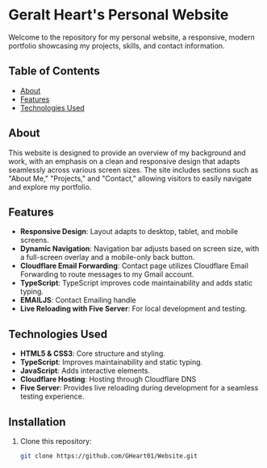 # Geralt Heart's Personal Website

Welcome to the repository for my personal website, a responsive, modern portfolio showcasing my projects, skills, and contact information.

## Table of Contents

- [About](#about)
- [Features](#features)
- [Technologies Used](#technologies-used)

## About

This website is designed to provide an overview of my background and work, with an emphasis on a clean and responsive design that adapts seamlessly across various screen sizes. The site includes sections such as "About Me," "Projects," and "Contact," allowing visitors to easily navigate and explore my portfolio.

## Features

- **Responsive Design**: Layout adapts to desktop, tablet, and mobile screens.
- **Dynamic Navigation**: Navigation bar adjusts based on screen size, with a full-screen overlay and a mobile-only back button.
- **Cloudflare Email Forwarding**: Contact page utilizes Cloudflare Email Forwarding to route messages to my Gmail account.
- **TypeScript**: TypeScript improves code maintainability and adds static typing.
- **EMAILJS**: Contact Emailing handle
- **Live Reloading with Five Server**: For local development and testing.

## Technologies Used

- **HTML5 & CSS3**: Core structure and styling.
- **TypeScript**: Improves maintainability and static typing.
- **JavaScript**: Adds interactive elements.
- **Cloudflare Hosting**: Hosting through Cloudflare DNS
- **Five Server**: Provides live reloading during development for a seamless testing experience.

## Installation

1. Clone this repository:
   ```bash
   git clone https://github.com/GHeart01/Website.git
